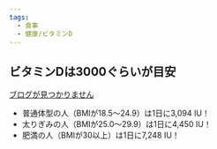 ```yaml
---
tags:
  - 食事
  - 健康/ビタミンD
---
```


## ビタミンDは3000ぐらいが目安

[ブログが見つかりません](https://jyuchrszk.blogspot.com/2016/01/d.html)

- 普通体型の人（BMIが18.5〜24.9）は1日に3,094 IU！
- 太りぎみの人（BMIが25.0〜29.9）は1日に4,450 IU！
- 肥満の人（BMIが30以上）は1日に7,248 IU！
